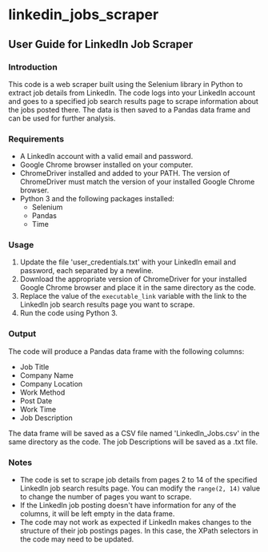 # linkedin\_jobs\_scraper

## User Guide for LinkedIn Job Scraper

### Introduction

This code is a web scraper built using the Selenium library in Python to extract job details from LinkedIn. The code logs into your LinkedIn account and goes to a specified job search results page to scrape information about the jobs posted there. The data is then saved to a Pandas data frame and can be used for further analysis.

### Requirements

* A LinkedIn account with a valid email and password.
* Google Chrome browser installed on your computer.
* ChromeDriver installed and added to your PATH. The version of ChromeDriver must match the version of your installed Google Chrome browser.
* Python 3 and the following packages installed:
  * Selenium
  * Pandas
  * Time

### Usage

1. Update the file 'user\_credentials.txt' with your LinkedIn email and password, each separated by a newline.
2. Download the appropriate version of ChromeDriver for your installed Google Chrome browser and place it in the same directory as the code.
3. Replace the value of the `executable_link` variable with the link to the LinkedIn job search results page you want to scrape.
4. Run the code using Python 3.

### Output

The code will produce a Pandas data frame with the following columns:

* Job Title
* Company Name
* Company Location
* Work Method
* Post Date
* Work Time
* Job Description

The data frame will be saved as a CSV file named 'LinkedIn\_Jobs.csv' in the same directory as the code. The job Descriptions will be saved as a .txt file.&#x20;

### Notes

* The code is set to scrape job details from pages 2 to 14 of the specified LinkedIn job search results page. You can modify the `range(2, 14)` value to change the number of pages you want to scrape.
* If the LinkedIn job posting doesn't have information for any of the columns, it will be left empty in the data frame.
* The code may not work as expected if LinkedIn makes changes to the structure of their job postings pages. In this case, the XPath selectors in the code may need to be updated.
